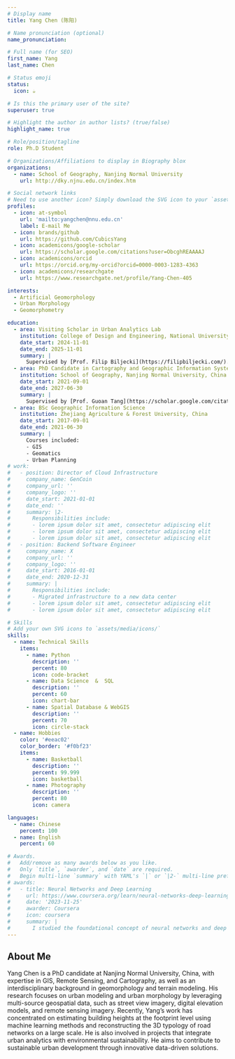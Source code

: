 ```yaml
---
# Display name
title: Yang Chen (陈阳)

# Name pronunciation (optional)
name_pronunciation: 

# Full name (for SEO)
first_name: Yang
last_name: Chen

# Status emoji
status:
  icon: ☕️

# Is this the primary user of the site?
superuser: true

# Highlight the author in author lists? (true/false)
highlight_name: true

# Role/position/tagline
role: Ph.D Student

# Organizations/Affiliations to display in Biography blox
organizations:
  - name: School of Geography, Nanjing Normal University
    url: http://dky.njnu.edu.cn/index.htm

# Social network links
# Need to use another icon? Simply download the SVG icon to your `assets/media/icons/` folder.
profiles:
  - icon: at-symbol
    url: 'mailto:yangchen@nnu.edu.cn'
    label: E-mail Me
  - icon: brands/github
    url: https://github.com/CubicsYang
  - icon: academicons/google-scholar
    url: https://scholar.google.com/citations?user=ObcghREAAAAJ
  - icon: academicons/orcid
    url: https://orcid.org/my-orcid?orcid=0000-0003-1283-4363
  - icon: academicons/researchgate
    url: https://www.researchgate.net/profile/Yang-Chen-405

interests:
  - Artificial Geomorphology
  - Urban Morphology
  - Geomorphometry

education:
  - area: Visiting Scholar in Urban Analytics Lab
    institution: College of Design and Engineering, National University of Singapore
    date_start: 2024-11-01
    date_end: 2025-11-01
    summary: |
      Supervised by [Prof. Filip Biljecki](https://filipbiljecki.com/).
  - area: PhD Candidate in Cartography and Geographic Information Systems
    institution: School of Geography, Nanjing Normal University, China
    date_start: 2021-09-01
    date_end: 2027-06-30
    summary: |
      Supervised by [Prof. Guoan Tang](https://scholar.google.com/citations?user=QP5oEWMAAAAJ).
  - area: BSc Geographic Information Science
    institution: Zhejiang Agriculture & Forest University, China
    date_start: 2017-09-01
    date_end: 2021-06-30
    summary: |
      Courses included:
      - GIS
      - Geomatics
      - Urban Planning
# work:
#   - position: Director of Cloud Infrastructure
#     company_name: GenCoin
#     company_url: ''
#     company_logo: ''
#     date_start: 2021-01-01
#     date_end: ''
#     summary: |2-
#       Responsibilities include:
#       - lorem ipsum dolor sit amet, consectetur adipiscing elit
#       - lorem ipsum dolor sit amet, consectetur adipiscing elit
#       - lorem ipsum dolor sit amet, consectetur adipiscing elit
#   - position: Backend Software Engineer
#     company_name: X
#     company_url: ''
#     company_logo: ''
#     date_start: 2016-01-01
#     date_end: 2020-12-31
#     summary: |
#       Responsibilities include:
#       - Migrated infrastructure to a new data center
#       - lorem ipsum dolor sit amet, consectetur adipiscing elit
#       - lorem ipsum dolor sit amet, consectetur adipiscing elit

# Skills
# Add your own SVG icons to `assets/media/icons/`
skills:
  - name: Technical Skills
    items:
      - name: Python
        description: ''
        percent: 80
        icon: code-bracket
      - name: Data Science  &  SQL 
        description: ''
        percent: 60
        icon: chart-bar
      - name: Spatial Database & WebGIS
        description: ''
        percent: 70
        icon: circle-stack
  - name: Hobbies
    color: '#eeac02'
    color_border: '#f0bf23'
    items:
      - name: Basketball
        description: ''
        percent: 99.999
        icon: basketball
      - name: Photography
        description: ''
        percent: 80
        icon: camera

languages:
  - name: Chinese
    percent: 100
  - name: English
    percent: 60

# Awards.
#   Add/remove as many awards below as you like.
#   Only `title`, `awarder`, and `date` are required.
#   Begin multi-line `summary` with YAML's `|` or `|2-` multi-line prefix and indent 2 spaces below.
# awards:
#   - title: Neural Networks and Deep Learning
#     url: https://www.coursera.org/learn/neural-networks-deep-learning
#     date: '2023-11-25'
#     awarder: Coursera
#     icon: coursera
#     summary: |
#       I studied the foundational concept of neural networks and deep learning. By the end, I was familiar with the significant technological trends driving the rise of deep learning; build, train, and apply fully connected deep neural networks; implement efficient (vectorized) neural networks; identify key parameters in a neural network’s architecture; and apply deep learning to your own applications.
---
```


## About Me

Yang Chen is a PhD candidate at Nanjing Normal University, China, with expertise in GIS, Remote Sensing, and Cartography, as well as an interdisciplinary background in geomorphology and terrain modeling.
His research focuses on urban modeling and urban morphology by leveraging multi-source geospatial data, such as street view imagery, digital elevation models, and remote sensing imagery.
Recently, Yang’s work has concentrated on estimating building heights at the footprint level using machine learning methods and reconstructing the 3D typology of road networks on a large scale. He is also involved in projects that integrate urban analytics with environmental sustainability. He aims to contribute to sustainable urban development through innovative data-driven solutions.
